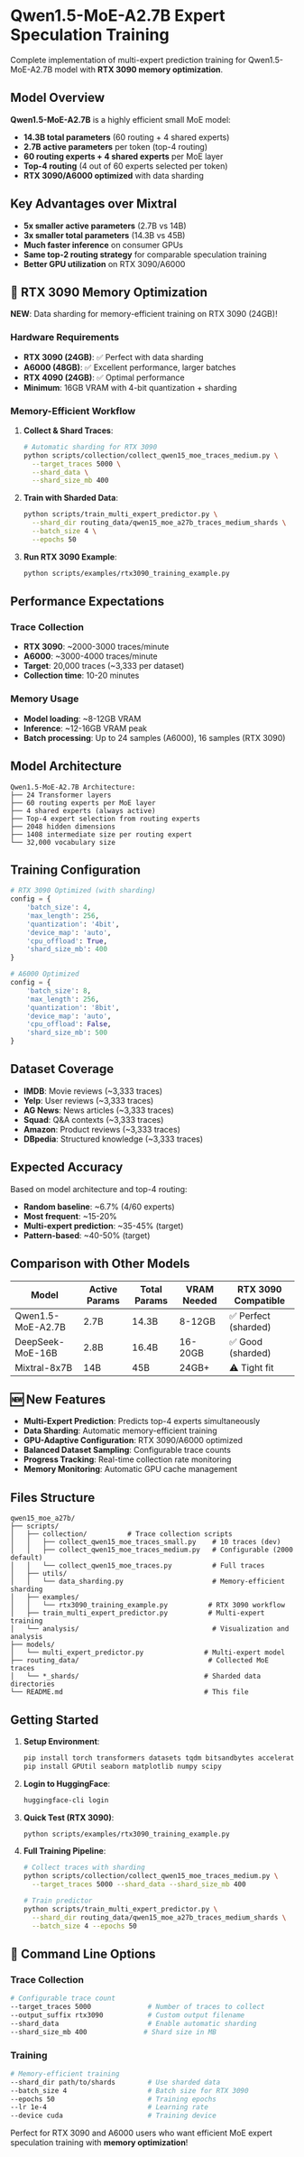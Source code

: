# Qwen1.5-MoE-A2.7B Expert Speculation Training

Complete implementation of multi-expert prediction training for Qwen1.5-MoE-A2.7B model with **RTX 3090 memory optimization**.

## Model Overview

**Qwen1.5-MoE-A2.7B** is a highly efficient small MoE model:
- **14.3B total parameters** (60 routing + 4 shared experts)
- **2.7B active parameters** per token (top-4 routing)
- **60 routing experts + 4 shared experts** per MoE layer
- **Top-4 routing** (4 out of 60 experts selected per token)
- **RTX 3090/A6000 optimized** with data sharding

## Key Advantages over Mixtral

- **5x smaller active parameters** (2.7B vs 14B)
- **3x smaller total parameters** (14.3B vs 45B)
- **Much faster inference** on consumer GPUs
- **Same top-2 routing strategy** for comparable speculation training
- **Better GPU utilization** on RTX 3090/A6000

## 🚀 RTX 3090 Memory Optimization

**NEW**: Data sharding for memory-efficient training on RTX 3090 (24GB)!

### Hardware Requirements
- **RTX 3090 (24GB)**: ✅ Perfect with data sharding
- **A6000 (48GB)**: ✅ Excellent performance, larger batches
- **RTX 4090 (24GB)**: ✅ Optimal performance
- **Minimum**: 16GB VRAM with 4-bit quantization + sharding

### Memory-Efficient Workflow

1. **Collect & Shard Traces**:
   ```bash
   # Automatic sharding for RTX 3090
   python scripts/collection/collect_qwen15_moe_traces_medium.py \
     --target_traces 5000 \
     --shard_data \
     --shard_size_mb 400
   ```

2. **Train with Sharded Data**:
   ```bash
   python scripts/train_multi_expert_predictor.py \
     --shard_dir routing_data/qwen15_moe_a27b_traces_medium_shards \
     --batch_size 4 \
     --epochs 50
   ```

3. **Run RTX 3090 Example**:
   ```bash
   python scripts/examples/rtx3090_training_example.py
   ```

## Performance Expectations

### Trace Collection
- **RTX 3090**: ~2000-3000 traces/minute
- **A6000**: ~3000-4000 traces/minute
- **Target**: 20,000 traces (~3,333 per dataset)
- **Collection time**: 10-20 minutes

### Memory Usage
- **Model loading**: ~8-12GB VRAM
- **Inference**: ~12-16GB VRAM peak
- **Batch processing**: Up to 24 samples (A6000), 16 samples (RTX 3090)

## Model Architecture

```
Qwen1.5-MoE-A2.7B Architecture:
├── 24 Transformer layers
├── 60 routing experts per MoE layer
├── 4 shared experts (always active)
├── Top-4 expert selection from routing experts
├── 2048 hidden dimensions
├── 1408 intermediate size per routing expert
└── 32,000 vocabulary size
```

## Training Configuration

```python
# RTX 3090 Optimized (with sharding)
config = {
    'batch_size': 4,
    'max_length': 256,
    'quantization': '4bit',
    'device_map': 'auto',
    'cpu_offload': True,
    'shard_size_mb': 400
}

# A6000 Optimized  
config = {
    'batch_size': 8,
    'max_length': 256,
    'quantization': '8bit',
    'device_map': 'auto',
    'cpu_offload': False,
    'shard_size_mb': 500
}
```

## Dataset Coverage

- **IMDB**: Movie reviews (~3,333 traces)
- **Yelp**: User reviews (~3,333 traces)
- **AG News**: News articles (~3,333 traces)
- **Squad**: Q&A contexts (~3,333 traces)
- **Amazon**: Product reviews (~3,333 traces)
- **DBpedia**: Structured knowledge (~3,333 traces)

## Expected Accuracy

Based on model architecture and top-4 routing:
- **Random baseline**: ~6.7% (4/60 experts)
- **Most frequent**: ~15-20%
- **Multi-expert prediction**: ~35-45% (target)
- **Pattern-based**: ~40-50% (target)

## Comparison with Other Models

| Model | Active Params | Total Params | VRAM Needed | RTX 3090 Compatible |
|-------|---------------|--------------|-------------|-------------------|
| Qwen1.5-MoE-A2.7B | 2.7B | 14.3B | 8-12GB | ✅ Perfect (sharded) |
| DeepSeek-MoE-16B | 2.8B | 16.4B | 16-20GB | ✅ Good (sharded) |
| Mixtral-8x7B | 14B | 45B | 24GB+ | ⚠️ Tight fit |

## 🆕 New Features

- **Multi-Expert Prediction**: Predicts top-4 experts simultaneously
- **Data Sharding**: Automatic memory-efficient training
- **GPU-Adaptive Configuration**: RTX 3090/A6000 optimized
- **Balanced Dataset Sampling**: Configurable trace counts
- **Progress Tracking**: Real-time collection rate monitoring
- **Memory Monitoring**: Automatic GPU cache management

## Files Structure

```
qwen15_moe_a27b/
├── scripts/
│   ├── collection/          # Trace collection scripts
│   │   ├── collect_qwen15_moe_traces_small.py    # 10 traces (dev)
│   │   ├── collect_qwen15_moe_traces_medium.py   # Configurable (2000 default)
│   │   └── collect_qwen15_moe_traces.py          # Full traces
│   ├── utils/
│   │   └── data_sharding.py                      # Memory-efficient sharding
│   ├── examples/
│   │   └── rtx3090_training_example.py          # RTX 3090 workflow
│   ├── train_multi_expert_predictor.py          # Multi-expert training
│   └── analysis/                                 # Visualization and analysis
├── models/
│   └── multi_expert_predictor.py               # Multi-expert model
├── routing_data/                                # Collected MoE traces
│   └── *_shards/                               # Sharded data directories
└── README.md                                   # This file
```

## Getting Started

1. **Setup Environment**:
   ```bash
   pip install torch transformers datasets tqdm bitsandbytes accelerate
   pip install GPUtil seaborn matplotlib numpy scipy
   ```

2. **Login to HuggingFace**:
   ```bash
   huggingface-cli login
   ```

3. **Quick Test (RTX 3090)**:
   ```bash
   python scripts/examples/rtx3090_training_example.py
   ```

4. **Full Training Pipeline**:
   ```bash
   # Collect traces with sharding
   python scripts/collection/collect_qwen15_moe_traces_medium.py \
     --target_traces 5000 --shard_data --shard_size_mb 400
   
   # Train predictor
   python scripts/train_multi_expert_predictor.py \
     --shard_dir routing_data/qwen15_moe_a27b_traces_medium_shards \
     --batch_size 4 --epochs 50
   ```

## 🎯 Command Line Options

### Trace Collection
```bash
# Configurable trace count
--target_traces 5000              # Number of traces to collect
--output_suffix rtx3090           # Custom output filename
--shard_data                      # Enable automatic sharding
--shard_size_mb 400              # Shard size in MB
```

### Training
```bash
# Memory-efficient training
--shard_dir path/to/shards        # Use sharded data
--batch_size 4                    # Batch size for RTX 3090
--epochs 50                       # Training epochs
--lr 1e-4                         # Learning rate
--device cuda                     # Training device
```

Perfect for RTX 3090 and A6000 users who want efficient MoE expert speculation training with **memory optimization**!